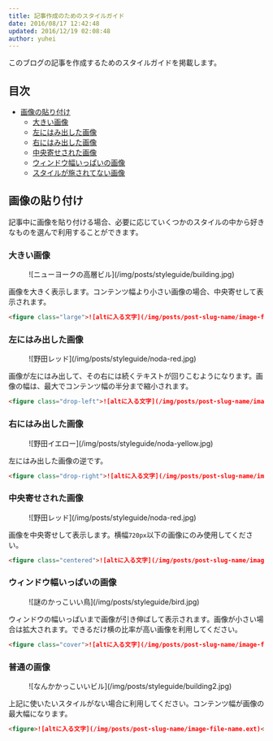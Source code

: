 ```yaml
---
title: 記事作成のためのスタイルガイド
date: 2016/08/17 12:42:48
updated: 2016/12/19 02:08:48
author: yuhei
---
```

このブログの記事を作成するためのスタイルガイドを掲載します。

<!-- more -->

## 目次

- [画像の貼り付け](#画像の貼り付け)
  - [大きい画像](#大きい画像)
  - [左にはみ出した画像](#左にはみ出した画像)
  - [右にはみ出した画像](#右にはみ出した画像)
  - [中央寄せされた画像](#中央寄せされた画像)
  - [ウィンドウ幅いっぱいの画像](#ウィンドウ幅いっぱいの画像)
  - [スタイルが施されてない画像](#スタイルが施されてない画像)

## 画像の貼り付け

記事中に画像を貼り付ける場合、必要に応じていくつかのスタイルの中から好きなものを選んで利用することができます。

### 大きい画像

<figure class="large">![ニューヨークの高層ビル](/img/posts/styleguide/building.jpg)</figure>

画像を大きく表示します。コンテンツ幅より小さい画像の場合、中央寄せして表示されます。

```markdown
<figure class="large">![altに入る文字](/img/posts/post-slug-name/image-file-name.ext)</figure>
```

### 左にはみ出した画像

<figure class="drop-left">![野田レッド](/img/posts/styleguide/noda-red.jpg)</figure>

画像が左にはみ出して、その右には続くテキストが回りこむようになります。画像の幅は、最大でコンテンツ幅の半分まで縮小されます。

```markdown
<figure class="drop-left">![altに入る文字](/img/posts/post-slug-name/image-file-name.ext)</figure>
```

### 右にはみ出した画像

<figure class="drop-right">![野田イエロー](/img/posts/styleguide/noda-yellow.jpg)</figure>

左にはみ出した画像の逆です。

```markdown
<figure class="drop-right">![altに入る文字](/img/posts/post-slug-name/image-file-name.ext)</figure>
```

### 中央寄せされた画像

<figure class="centered">![野田レッド](/img/posts/styleguide/noda-red.jpg)</figure>

画像を中央寄せして表示します。横幅`720px`以下の画像にのみ使用してください。

```markdown
<figure class="centered">![altに入る文字](/img/posts/post-slug-name/image-file-name.ext)</figure>
```

### ウィンドウ幅いっぱいの画像

<figure class="cover">![謎のかっこいい鳥](/img/posts/styleguide/bird.jpg)</figure>

ウィンドウの幅いっぱいまで画像が引き伸ばして表示されます。画像が小さい場合は拡大されます。できるだけ横の比率が高い画像を利用してください。

```markdown
<figure class="cover">![altに入る文字](/img/posts/post-slug-name/image-file-name.ext)</figure>
```

### 普通の画像

<figure>![なんかかっこいいビル](/img/posts/styleguide/building2.jpg)</figure>

上記に使いたいスタイルがない場合に利用してください。コンテンツ幅が画像の最大幅になります。

```markdown
<figure>![altに入る文字](/img/posts/post-slug-name/image-file-name.ext)</figure>
```
